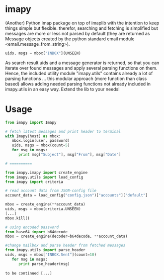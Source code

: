# imapy
(Another) Python imap package on top of imaplib with the intention to keep things simple but flexible.
therefor, searching and fetching is simplified but messages are more or less not parsed by default
(they are returned as Message objects created by the python standard email module <email.message_from_string>).
```Python
uids, msgs = mbox["INBOX"](UNSEEN)
```
As search result uids and a message generator is returned, so that you can iterate over found messages and apply
several parsing functions on them. Hence, the included utility module "imapy.utils" contains already a lot of
parsing functions ... this modular approach (more function than class based) allows adding needed parsing functions not already included in imapy.utils in an easy way. Extend the lib to your needs!

# Usage
```Python
from imapy import Imapy

# fetch latest messages and print header to terminal
with Imapy(host) as mbox:
   mbox.login(user, password)
   uids, msgs = mbox(count=5)
   for msg in msgs:
      print msg["Subject"], msg["From"], msg["Date"]

# ==========

from imapy.imapy import create_engine
from imapy.utils import load_config
from imapy import criteria

# read account data from JSON-config file
account_data = load_config("config.json")["accounts"]["default"]

mbox = create_engine(**account_data)
uids, msgs = mbox(criteria.UNSEEN)
[...]
mbox.kill()

# using encoded password
from base64 import b64decode
mbox = create_engine(decoder=b64decode, **account_data)

#change mailbox and parse header from fetched messages
from imapy.utils import parse_header
uids, msgs = mbox["INBOX.Sent"](count=10)
   for msg in msgs:
      print parse_header(msg)
      
to be continued [...]
```
